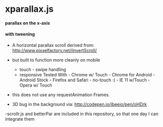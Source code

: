 xparallax.js
============
#### parallax on the x-axis
#### with tweening

- A horizontal parallax scroll derived from: http://www.pixxelfactory.net/jInvertScroll/

- but built to function more cleanly on mobile
	- touch - swipe handling
	- responsive 
		Tested With
			- Chrome w/ Touch
			- Chrome for Android
			- Android Stock
			- Firefox and Safari - no-touch :(
			- IE 11 w/Touch
			- Opera w/ Touch

- this does not use any requestAnimation Frames.
- 3D bug in the background via: http://codepen.io/jbeeio/pen/oHDrk


-scrollr.js and betterPar are included in this repository, so that one day I can integrate them
